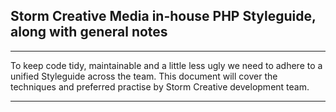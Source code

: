 ## Storm Creative Media in-house PHP Styleguide, along with general notes

---

To keep code tidy, maintainable and a little less ugly we need to adhere to a unified Styleguide across the team. This document will cover
the techniques and preferred practise by Storm Creative development team.

---